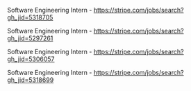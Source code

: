 Software Engineering Intern - https://stripe.com/jobs/search?gh_jid=5318705

Software Engineering Intern - https://stripe.com/jobs/search?gh_jid=5297261

Software Engineering Intern - https://stripe.com/jobs/search?gh_jid=5306057

Software Engineering Intern - https://stripe.com/jobs/search?gh_jid=5318699

